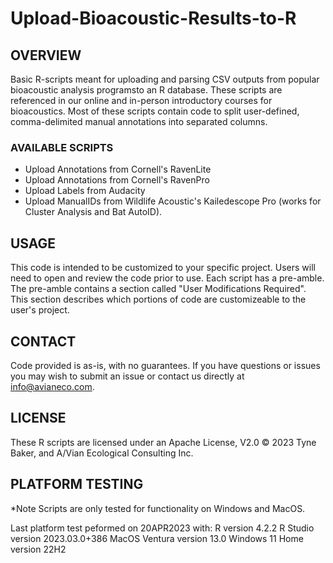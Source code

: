 # Upload-Bioacoustic-Results-to-R

## OVERVIEW ##
Basic R-scripts meant for uploading and parsing CSV outputs from popular bioacoustic analysis programsto an R database. These scripts are referenced in our online and in-person introductory courses for bioacoustics. Most of these scripts contain code to split user-defined, comma-delimited manual annotations into separated columns.

### AVAILABLE SCRIPTS ###
- Upload Annotations from Cornell's RavenLite
- Upload Annotations from Cornell's RavenPro
- Upload Labels from Audacity
- Upload ManualIDs from Wildlife Acoustic's Kailedescope Pro (works for Cluster Analysis and Bat AutoID).

## USAGE ##
This code is intended to be customized to your specific project. Users will need to open and review the code prior to use. Each script has a pre-amble. The pre-amble contains a section called "User Modifications Required". This section describes which portions of code are customizeable to the user's project. 

## CONTACT ##
Code provided is as-is, with no guarantees. If you have questions or issues you may wish to submit an issue or contact us directly at info@avianeco.com.

## LICENSE ##
These R scripts are licensed under an Apache License, V2.0 © 2023 Tyne Baker, and A/Vian Ecological Consulting Inc.

## PLATFORM TESTING ##
*Note Scripts are only tested for functionality on Windows and MacOS. 

Last platform test peformed on 20APR2023 with:
R version 4.2.2
R Studio version 2023.03.0+386
MacOS Ventura version 13.0 
Windows 11 Home version 22H2
